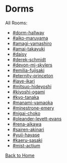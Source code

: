 # Dorms

All Rooms:
* [#dorm-hallway](https://astrea49.github.io/PD-Season-1-Archive/Dorms/Danganronpa_%20Prospective%20Despair%20-%20Dorms%20(KG)%20-%20dorm-hallway%20%5B800558192605790208%5D.html)
* [#aiko-maruyama](https://astrea49.github.io/PD-Season-1-Archive/Dorms/Danganronpa_%20Prospective%20Despair%20-%20Dorms%20(KG)%20-%20aiko-maruyama%20%5B799094279960133632%5D.html)
* [#amagi-yamashiro](https://astrea49.github.io/PD-Season-1-Archive/Dorms/Danganronpa_%20Prospective%20Despair%20-%20Dorms%20(KG)%20-%20amagi-yamashiro%20%5B799094342945341461%5D.html)
* [#amai-takayuki](https://astrea49.github.io/PD-Season-1-Archive/Dorms/Danganronpa_%20Prospective%20Despair%20-%20Dorms%20(KG)%20-%20amai-takayuki%20%5B799094865816191026%5D.html)
* [#daisy](https://astrea49.github.io/PD-Season-1-Archive/Dorms/Danganronpa_%20Prospective%20Despair%20-%20Dorms%20(KG)%20-%20daisy%20%5B799095001573228574%5D.html)
* [#derek-schmidt](https://astrea49.github.io/PD-Season-1-Archive/Dorms/Danganronpa_%20Prospective%20Despair%20-%20Dorms%20(KG)%20-%20derek-schmidt%20%5B799094580511244320%5D.html)
* [#devon-mj-skylers](https://astrea49.github.io/PD-Season-1-Archive/Dorms/Danganronpa_%20Prospective%20Despair%20-%20Dorms%20(KG)%20-%20devon-mj-skylers%20%5B799094321642995763%5D.html)
* [#emilia-fujisaki](https://astrea49.github.io/PD-Season-1-Archive/Dorms/Danganronpa_%20Prospective%20Despair%20-%20Dorms%20(KG)%20-%20emilia-fujisaki%20%5B799094470745260043%5D.html)
* [#eternity-princeton](https://astrea49.github.io/PD-Season-1-Archive/Dorms/Danganronpa_%20Prospective%20Despair%20-%20Dorms%20(KG)%20-%20eternity-princeton%20%5B799094838578118667%5D.html)
* [#jaye-ikari](https://astrea49.github.io/PD-Season-1-Archive/Dorms/Danganronpa_%20Prospective%20Despair%20-%20Dorms%20(KG)%20-%20jaye-ikari%20%5B799094817953939456%5D.html)
* [#mitsuo-hideyoshi](https://astrea49.github.io/PD-Season-1-Archive/Dorms/Danganronpa_%20Prospective%20Despair%20-%20Dorms%20(KG)%20-%20mitsuo-hideyoshi%20%5B799094503201570817%5D.html)
* [#kiyoshi-ogami](https://astrea49.github.io/PD-Season-1-Archive/Dorms/Danganronpa_%20Prospective%20Despair%20-%20Dorms%20(KG)%20-%20kiyoshi-ogami%20%5B799094795837505577%5D.html)
* [#kyo-tanaka](https://astrea49.github.io/PD-Season-1-Archive/Dorms/Danganronpa_%20Prospective%20Despair%20-%20Dorms%20(KG)%20-%20kyo-tanaka%20%5B799094370119843860%5D.html)
* [#manami-yamaoka](https://astrea49.github.io/PD-Season-1-Archive/Dorms/Danganronpa_%20Prospective%20Despair%20-%20Dorms%20(KG)%20-%20manami-yamaoka%20%5B799094526630821908%5D.html)
* [#minestrone-emery](https://astrea49.github.io/PD-Season-1-Archive/Dorms/Danganronpa_%20Prospective%20Despair%20-%20Dorms%20(KG)%20-%20minestrone-emery%20%5B799094927992553503%5D.html)
* [#nigai-choko](https://astrea49.github.io/PD-Season-1-Archive/Dorms/Danganronpa_%20Prospective%20Despair%20-%20Dorms%20(KG)%20-%20nigai-choko%20%5B799094415532621835%5D.html)
* [#oleander-levett-evans](https://astrea49.github.io/PD-Season-1-Archive/Dorms/Danganronpa_%20Prospective%20Despair%20-%20Dorms%20(KG)%20-%20oleander-levett-evans%20%5B799094894123417620%5D.html)
* [#rena-aikawa](https://astrea49.github.io/PD-Season-1-Archive/Dorms/Danganronpa_%20Prospective%20Despair%20-%20Dorms%20(KG)%20-%20rena-aikawa%20%5B799094558184046603%5D.html)
* [#sairen-akinari](https://astrea49.github.io/PD-Season-1-Archive/Dorms/Danganronpa_%20Prospective%20Despair%20-%20Dorms%20(KG)%20-%20sairen-akinari%20%5B799094446289059871%5D.html)
* [#yuji-hayase](https://astrea49.github.io/PD-Season-1-Archive/Dorms/Danganronpa_%20Prospective%20Despair%20-%20Dorms%20(KG)%20-%20yuji-hayase%20%5B799094958900117524%5D.html)
* [#kaeru-sasaki](https://astrea49.github.io/PD-Season-1-Archive/Dorms/Danganronpa_%20Prospective%20Despair%20-%20Dorms%20(KG)%20-%20kaeru-sasaki%20%5B803388684275154994%5D.html)
* [#mist-actium](https://astrea49.github.io/PD-Season-1-Archive/Dorms/Danganronpa_%20Prospective%20Despair%20-%20Dorms%20(KG)%20-%20mist-actium%20%5B803429735153532938%5D.html)

[Back to Home](https://astrea49.github.io/PD-Season-1-Archive/)